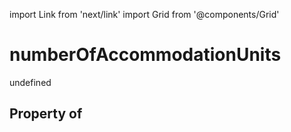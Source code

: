 import Link from 'next/link'
import Grid from '@components/Grid'

# numberOfAccommodationUnits

undefined

## Property of



